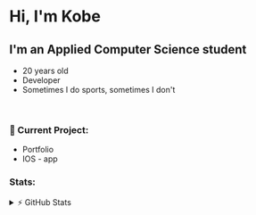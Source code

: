 # Hi, I'm Kobe
## I'm an Applied Computer Science student
- 20 years old
- Developer
- Sometimes I do sports, sometimes I don't

<br />

### 🎯 Current Project:
- Portfolio
- IOS - app
<!-- It's quiet.....
-->
### Stats:
<details>
  <summary>⚡ GitHub Stats</summary>

  <img align="left" alt="Kobe's GitHub Stats" src="https://github-readme-stats.vercel.app/api?username=kobe-sapijn&show_icons=true&theme=dark" />

</details>
